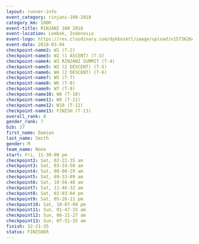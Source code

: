 ```yaml
---
layout: runner-info 
event_category: rinjani-100-2018 
category_km: 100K 
event-title: RINJANI 100 2018 
event-location: Lombok, Indonesia 
event-logo: https://res.cloudinary.com/dykbosktl/image/upload/v1573626435/Logo/Rinjani_eoufbh.png 
event-date: 2018-03-04 
checkpoint-name2: W1 (T-2) 
checkpoint-name3: W2 (1 ASCENT) (T-3) 
checkpoint-name4: W3 RINJANI SUMMIT (T-4) 
checkpoint-name5: W2 (2 DESCENT) (T-5) 
checkpoint-name6: W4 (2 DESCENT) (T-6) 
checkpoint-name7: W5 (T-7) 
checkpoint-name8: W6 (T-8) 
checkpoint-name9: W7 (T-9) 
checkpoint-name10: W8 (T-10) 
checkpoint-name11: W9 (T-11) 
checkpoint-name12: W10 (T-12) 
checkpoint-name13: FINISH (T-13) 
overall_rank: 8
gender_rank: 7
bib: 27
first_name: Damian
last_name: Smith
gender: M
team_name: None
start: Fri, 11-30-00 pm
checkpoint2: Sat, 02-22-35 am
checkpoint3: Sat, 03-24-50 am
checkpoint4: Sat, 08-00-29 am
checkpoint5: Sat, 09-33-09 am
checkpoint6: Sat, 10-58-48 am
checkpoint7: Sat, 11-46-32 am
checkpoint8: Sat, 02-03-04 pm
checkpoint9: Sat, 05-20-11 pm
checkpoint10: Sat, 10-07-00 pm
checkpoint11: Sun, 01-47-15 am
checkpoint12: Sun, 06-21-27 am
checkpoint13: Sun, 07-51-35 am
finish: 32-21-35
status: FINISHER
---
```

